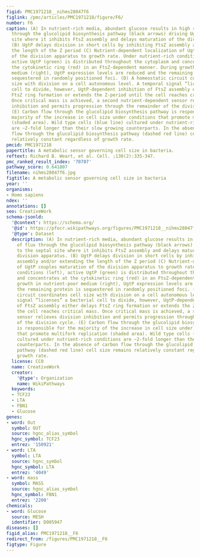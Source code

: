 ```yaml
---
figid: PMC1971218__nihms28047f6
figlink: /pmc/articles/PMC1971218/figure/F6/
number: F6
caption: (A) In nutrient-rich media, abundant glucose results in high rates of flux
  through the glucolipid biosynthesis pathway (black arrows) driving UgtP to the septal
  site where it inhibits FtsZ assembly and delays maturation of the division apparatus.
  (B) UgtP delays division in short cells by inhibiting FtsZ assembly and/or extending
  the length of the Z period (C) Nutrient-dependent localization of UgtP couples maturation
  of the division apparatus to growth rate. Under nutrient-rich conditions (left),
  active UgtP (green) is distributed throughout the cytoplasm and concentrates at
  the cytokinetic ring (red) in an FtsZ-dependent manner. During growth in nutrient-poor
  medium (right), UgtP expression levels are reduced and the remaining protein is
  sequestered in randomly positioned foci. (D) A homeostatic circuit coordinates cell
  size with division on a cell autonomous level. A temporal signal “licenses” a bacterial
  cell to divide, however, UgtP-dependent inhibition of FtsZ assembly either delays
  FtsZ ring formation or extends the Z-period until the cell reaches critical mass.
  Once critical mass is achieved, a second nutrient-dependent sensor relieves division
  inhibition and permits progression through the remainder of the division cycle.
  (E) Carbon flow through the glucolipid biosynthesis pathway is responsible for the
  majority of the increase in cell size under conditions that promote multifork replication
  (shaded area). Wild type cells (blue line) cultured under nutrient-rich conditions
  are ~2-fold longer than their slow growing counterparts. In the absence of carbon
  flow through the glucolipid biosynthesis pathway (dashed red line) cell size remains
  relatively constant regardless of growth rate.
pmcid: PMC1971218
papertitle: A metabolic sensor governing cell size in bacteria.
reftext: Richard B. Weart, et al. Cell. ;130(2):335-347.
pmc_ranked_result_index: '70707'
pathway_score: 0.641807
filename: nihms28047f6.jpg
figtitle: A metabolic sensor governing cell size in bacteria
year: ''
organisms:
- Homo sapiens
ndex: ''
annotations: []
seo: CreativeWork
schema-jsonld:
  '@context': https://schema.org/
  '@id': https://pfocr.wikipathways.org/figures/PMC1971218__nihms28047f6.html
  '@type': Dataset
  description: (A) In nutrient-rich media, abundant glucose results in high rates
    of flux through the glucolipid biosynthesis pathway (black arrows) driving UgtP
    to the septal site where it inhibits FtsZ assembly and delays maturation of the
    division apparatus. (B) UgtP delays division in short cells by inhibiting FtsZ
    assembly and/or extending the length of the Z period (C) Nutrient-dependent localization
    of UgtP couples maturation of the division apparatus to growth rate. Under nutrient-rich
    conditions (left), active UgtP (green) is distributed throughout the cytoplasm
    and concentrates at the cytokinetic ring (red) in an FtsZ-dependent manner. During
    growth in nutrient-poor medium (right), UgtP expression levels are reduced and
    the remaining protein is sequestered in randomly positioned foci. (D) A homeostatic
    circuit coordinates cell size with division on a cell autonomous level. A temporal
    signal “licenses” a bacterial cell to divide, however, UgtP-dependent inhibition
    of FtsZ assembly either delays FtsZ ring formation or extends the Z-period until
    the cell reaches critical mass. Once critical mass is achieved, a second nutrient-dependent
    sensor relieves division inhibition and permits progression through the remainder
    of the division cycle. (E) Carbon flow through the glucolipid biosynthesis pathway
    is responsible for the majority of the increase in cell size under conditions
    that promote multifork replication (shaded area). Wild type cells (blue line)
    cultured under nutrient-rich conditions are ~2-fold longer than their slow growing
    counterparts. In the absence of carbon flow through the glucolipid biosynthesis
    pathway (dashed red line) cell size remains relatively constant regardless of
    growth rate.
  license: CC0
  name: CreativeWork
  creator:
    '@type': Organization
    name: WikiPathways
  keywords:
  - TCF23
  - LTA
  - FBN1
  - Glucose
genes:
- word: Out
  symbol: OUT
  source: hgnc_alias_symbol
  hgnc_symbol: TCF23
  entrez: '150921'
- word: LTA
  symbol: LTA
  source: hgnc_symbol
  hgnc_symbol: LTA
  entrez: '4049'
- word: mass
  symbol: MASS
  source: hgnc_alias_symbol
  hgnc_symbol: FBN1
  entrez: '2200'
chemicals:
- word: Glucose
  source: MESH
  identifier: D005947
diseases: []
figid_alias: PMC1971218__F6
redirect_from: /figures/PMC1971218__F6
figtype: Figure
---
```

